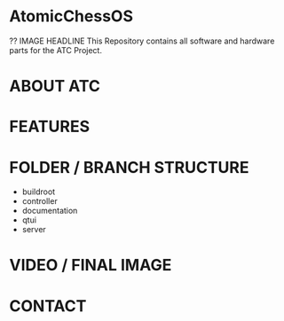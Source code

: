 # AtomicChessOS


?? IMAGE HEADLINE
This Repository contains all software and hardware parts for the ATC Project.

# ABOUT ATC


# FEATURES



# FOLDER / BRANCH STRUCTURE

* buildroot
* controller
* documentation
* qtui
* server


# VIDEO / FINAL IMAGE

# CONTACT

